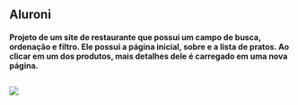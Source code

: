 ## Aluroni

#### Projeto de um site de restaurante que possui um campo de busca, ordenação e filtro. Ele possui a página inicial, sobre e a lista de pratos. Ao clicar em um dos produtos, mais detalhes dele é carregado em uma nova página.

##
![](https://cdn.discordapp.com/attachments/1041452109264068741/1041452193670234162/ezgif.com-gif-maker.gif)
